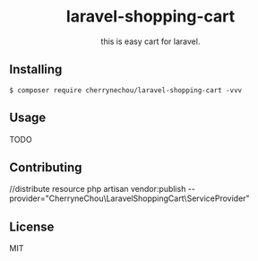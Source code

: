 <h1 align="center"> laravel-shopping-cart </h1>

<p align="center"> this is easy cart for laravel.</p>


## Installing

```shell
$ composer require cherrynechou/laravel-shopping-cart -vvv
```

## Usage

TODO

## Contributing

//distribute resource
php artisan vendor:publish --provider="CherryneChou\LaravelShoppingCart\ServiceProvider"

## License

MIT